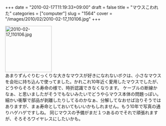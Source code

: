 +++
date = "2010-02-17T11:19:33+09:00"
draft = false
title = "マウスこわれた"
categories = ["computer"]
slug = "1564"
cover = "/images/2010/02/2010-02-17_110106.jpg"
+++

<div class="photo {alignment}"><a title="2010-02-17_110106" href="/images/2010/02/2010-02-17_110106.jpg"><img src="/images/2010/02/2010-02-17_110106-150x150.jpg" alt="2010-02-17_110106.jpg" title="2010-02-17_110106" width="150" height="150" class="attachment-thumbnail" /></a></div>
あまりずんぐりむっくりな大きなマウスが好きになれないボクは、小さなマウスを会社に持ち込んで使ってました。かれこれ10年近く愛用したマウスでしたが、どうやらそろそろ寿命の様で、時折認識できなくなります。
ケーブルの断線かなぁ、と思いましたがそうでもないみたいでどうやらマウス本体の問題っぽい。細かい衝撃で部品が剥離したりしてるのかなぁ、分解してなおせば治りそうではありますが、まぁ寿命としておいてもいいかもしれません。もう10年で写真の通りハゲハゲですしね。
同じマウスの予備がまだ１つあるのでそれで頑張れますが、そろそろワイヤレスにしたいかも。
<div class="clear"></div>
